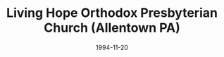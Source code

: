 ---
date: &id001 1994-11-20
end_date: null
location:
  address: 330 Schantz Road
  city: Allentown
  state: PA
minister:
- end: 1994-11-20
  name: Tim Young
  start: 1990-09-15
  type: Pastor
- end: null
  name: Tim Young
  start: 1994-11-20
  type: Pastor
- end: 2010-01-01
  name: Harold McKenzie
  start: 1995-01-01
  type: Associate Pastor
ministers:
- Tim Young
- Tim Young
- Harold McKenzie
name: Living Hope Orthodox Presbyterian Church
names:
- end: 1994-11-20
  name: Living Hope Orthodox Presbyterian Chapel
  start: 1990-09-15
- end: null
  name: Living Hope Orthodox Presbyterian Church
  start: 1994-11-20
origination_date: *id001
raw_data: "PA Allentown\nLiving Hope Orthodox Presbyterian Chapel (September 15, 1990\u2013\
  November 20, 1994)\nLiving Hope Orthodox Presbyterian Church (November 20, 1994\u2013\
  \ )\n330 Schantz Road\nOrg. Pastor: Tim Young, 1990\u201394\nPastor: Tim Young,\
  \ 1994\u2013\nAssoc. Pastor: Harold McKenzie, 1995\u20132010"
received_from: null
states:
- PA
status:
  active: true
  end_date: null
  reason: null
  received_from: null
  withdrawal_to: null
title: Living Hope Orthodox Presbyterian Church (Allentown PA)
year_established:
- 1994

---